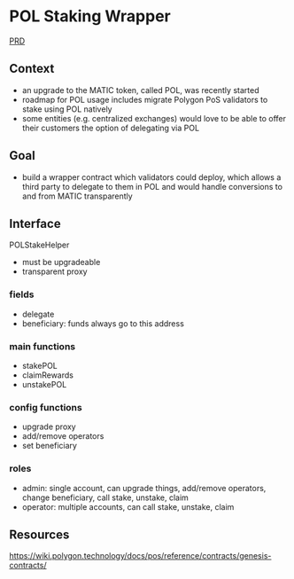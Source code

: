 # POL Staking Wrapper

[PRD](https://docs.google.com/document/d/1PwTVnWjTxxA98-26tN37Pp5meFiLLuuIZ99SvzExDF4/edit?pli=1#heading=h.v8evnmugpcqi)

## Context

- an upgrade to the MATIC token, called POL, was recently started
- roadmap for POL usage includes migrate Polygon PoS validators to stake using POL natively
- some entities (e.g. centralized exchanges) would love to be able to offer their customers the option of delegating via POL

## Goal

- build a wrapper contract which validators could deploy, which allows a third party to delegate to them in POL and would handle conversions to and from MATIC transparently

## Interface

POLStakeHelper

- must be upgradeable
- transparent proxy

### fields

- delegate
- beneficiary: funds always go to this address

### main functions

- stakePOL
- claimRewards
- unstakePOL

### config functions

- upgrade proxy
- add/remove operators
- set beneficiary

### roles

- admin: single account, can upgrade things, add/remove operators, change beneficiary, call stake, unstake, claim
- operator: multiple accounts, can call stake, unstake, claim


## Resources

https://wiki.polygon.technology/docs/pos/reference/contracts/genesis-contracts/
